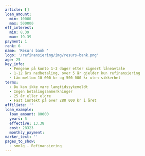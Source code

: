 ```yaml
---
article: []
loan_amount:
  min: 10000
  max: 500000
eff_interest:
  min: 8.39
  max: 19.39
payment: 1
rank: 6
name: 'Resurs bank '
logo: '/refinansiering/img/resurs-bank.png'
age: 25
key_info:
  - Pengene på konto 1-3 dager etter signert låneavtale
  - 1-12 års nedbetaling, over 5 år gjelder kun refinansiering
  - Lån mellom 10 000 kr og 500 000 kr uten sikkerhet
terms:
  - Du kan ikke være langtidssykemeldt
  - Ingen betalingsanmerkninger
  - 25 år eller eldre
  - Fast inntekt på over 280 000 kr i året
affiliate: ''
loan_example:
  loan_amount: 80000
  years: 5
  effective: 13.38
  cost: 28323
  monthly_payment:
marker_text: ''
pages_to_show:
  - smnlg - Refinansiering
---
```

